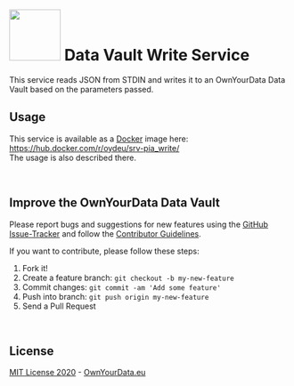 # <img src="https://raw.githubusercontent.com/OwnYourData/oyd-pia/master/src/main/resources/logo_grey.png" width="92"> Data Vault Write Service

This service reads JSON from STDIN and writes it to an OwnYourData Data Vault based on the parameters passed.

## Usage

This service is available as a [Docker](https://www.docker.com) image here: https://hub.docker.com/r/oydeu/srv-pia_write/    
The usage is also described there.

&nbsp;    

## Improve the OwnYourData Data Vault

Please report bugs and suggestions for new features using the [GitHub Issue-Tracker](https://github.com/OwnYourData/service-pia_write/issues) and follow the [Contributor Guidelines](https://github.com/twbs/ratchet/blob/master/CONTRIBUTING.md).

If you want to contribute, please follow these steps:

1. Fork it!
2. Create a feature branch: `git checkout -b my-new-feature`
3. Commit changes: `git commit -am 'Add some feature'`
4. Push into branch: `git push origin my-new-feature`
5. Send a Pull Request

&nbsp;    

## License

[MIT License 2020](https://github.com/OwnYourData/service-pia_write/blob/master/LICENSE) - [OwnYourData.eu](https://www.ownyourdata.eu)
